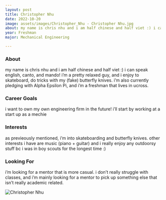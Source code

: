 ```yaml
---
layout: post
title: Christopher Nhu 
date: 2022-10-20
image: assets/images/Christopher_Nhu - Christopher Nhu.jpg
about: my name is chris nhu and i am half chinese and half viet :) i can speak english, canto, and mando! i’m a pretty relaxed guy, and i enjoy to skateboard, do tricks with my (fake) butterfly knives. i’m also currently pledging with Alpha Epsilon Pi, and i’m a freshman that lives in ucross. 
year: Freshman
major: Mechanical Engineering

---
```


### About

my name is chris nhu and i am half chinese and half viet :) i can speak english, canto, and mando! i’m a pretty relaxed guy, and i enjoy to skateboard, do tricks with my (fake) butterfly knives. i’m also currently pledging with Alpha Epsilon Pi, and i’m a freshman that lives in ucross. 

### Career Goals

i want to own my own engineering firm in the future! i’ll start by working at a start up as a mechie 

### Interests

as previeously mentioned, i’m into skateboarding and butterfly knives. other interests i have are music (piano + guitar) and i really enjoy any outdoorsy stuff bc i was in boy scouts for the longest time :)

### Looking For

i’m looking for a mentor that is more casual. i don’t really struggle with classes, and i’m mainly looking for a mentor to pick up something else that isn’t really academic related. 

<div class="text-center my-5">
    <img src="https://sase-drexel.github.io/mentorship-2021/assets/images/Christopher_Nhu.jpg" alt="Christopher Nhu" class="rounded post-img" />
</div>
